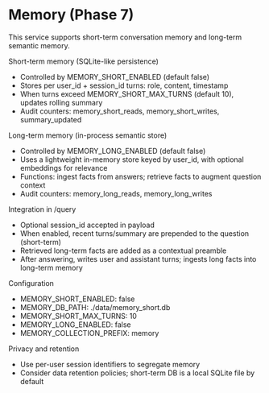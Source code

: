 # Memory (Phase 7)

This service supports short-term conversation memory and long-term semantic memory.

Short-term memory (SQLite-like persistence)
- Controlled by MEMORY_SHORT_ENABLED (default false)
- Stores per user_id + session_id turns: role, content, timestamp
- When turns exceed MEMORY_SHORT_MAX_TURNS (default 10), updates rolling summary
- Audit counters: memory_short_reads, memory_short_writes, summary_updated

Long-term memory (in-process semantic store)
- Controlled by MEMORY_LONG_ENABLED (default false)
- Uses a lightweight in-memory store keyed by user_id, with optional embeddings for relevance
- Functions: ingest facts from answers; retrieve facts to augment question context
- Audit counters: memory_long_reads, memory_long_writes

Integration in /query
- Optional session_id accepted in payload
- When enabled, recent turns/summary are prepended to the question (short-term)
- Retrieved long-term facts are added as a contextual preamble
- After answering, writes user and assistant turns; ingests long facts into long-term memory

Configuration
- MEMORY_SHORT_ENABLED: false
- MEMORY_DB_PATH: ./data/memory_short.db
- MEMORY_SHORT_MAX_TURNS: 10
- MEMORY_LONG_ENABLED: false
- MEMORY_COLLECTION_PREFIX: memory

Privacy and retention
- Use per-user session identifiers to segregate memory
- Consider data retention policies; short-term DB is a local SQLite file by default
